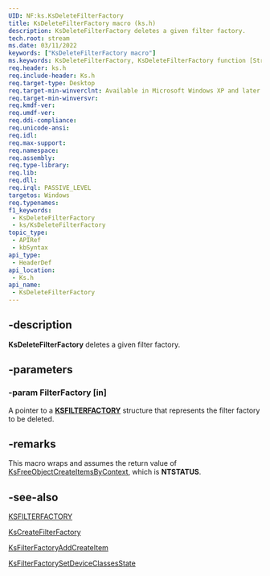 ```yaml
---
UID: NF:ks.KsDeleteFilterFactory
title: KsDeleteFilterFactory macro (ks.h)
description: KsDeleteFilterFactory deletes a given filter factory.
tech.root: stream
ms.date: 03/11/2022
keywords: ["KsDeleteFilterFactory macro"]
ms.keywords: KsDeleteFilterFactory, KsDeleteFilterFactory function [Streaming Media Devices], avfunc_60aeaa09-5563-47ea-a117-4b65a468b058.xml, ks/KsDeleteFilterFactory, stream.ksdeletefilterfactory
req.header: ks.h
req.include-header: Ks.h
req.target-type: Desktop
req.target-min-winverclnt: Available in Microsoft Windows XP and later operating systems and DirectX 8.0 and later DirectX versions.
req.target-min-winversvr: 
req.kmdf-ver: 
req.umdf-ver: 
req.ddi-compliance: 
req.unicode-ansi: 
req.idl: 
req.max-support: 
req.namespace: 
req.assembly: 
req.type-library: 
req.lib: 
req.dll: 
req.irql: PASSIVE_LEVEL
targetos: Windows
req.typenames: 
f1_keywords:
 - KsDeleteFilterFactory
 - ks/KsDeleteFilterFactory
topic_type:
 - APIRef
 - kbSyntax
api_type:
 - HeaderDef
api_location:
 - Ks.h
api_name:
 - KsDeleteFilterFactory
---
```


## -description

**KsDeleteFilterFactory** deletes a given filter factory.

## -parameters

### -param FilterFactory [in]

A pointer to a [**KSFILTERFACTORY**](ns-ks-_ksfilterfactory.md) structure that represents the filter factory to be deleted.

## -remarks

This macro wraps and assumes the return value of [KsFreeObjectCreateItemsByContext](nf-ks-ksfreeobjectcreateitemsbycontext.md), which is **NTSTATUS**.

## -see-also

[KSFILTERFACTORY](ns-ks-_ksfilterfactory.md)

[KsCreateFilterFactory](nf-ks-kscreatefilterfactory.md)

[KsFilterFactoryAddCreateItem](nf-ks-ksfilterfactoryaddcreateitem.md)

[KsFilterFactorySetDeviceClassesState](nf-ks-ksfilterfactorysetdeviceclassesstate.md)

